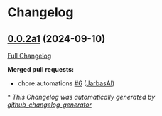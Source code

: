 # Changelog

## [0.0.2a1](https://github.com/OpenVoiceOS/ovos-skill-wordnet/tree/0.0.2a1) (2024-09-10)

[Full Changelog](https://github.com/OpenVoiceOS/ovos-skill-wordnet/compare/V0.0.1...0.0.2a1)

**Merged pull requests:**

- chore:automations [\#6](https://github.com/OpenVoiceOS/ovos-skill-wordnet/pull/6) ([JarbasAl](https://github.com/JarbasAl))



\* *This Changelog was automatically generated by [github_changelog_generator](https://github.com/github-changelog-generator/github-changelog-generator)*
